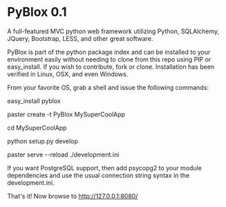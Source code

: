 PyBlox  0.1
================

A full-featured MVC python web framework utilizing Python, SQLAlchemy, JQuery, Bootstrap, LESS, and other great software.

PyBlox is part of the python package index and can be installed to your environment easily without needing to clone from this repo using PIP or easy_install. If you wish to contribute, fork or clone. Installation has been verified in Linux, OSX, and even Windows.

From your favorite OS, grab a shell and issue the following commands:

easy_install pyblox

paster create -t PyBlox MySuperCoolApp

cd MySuperCoolApp

python setup.py develop

paster serve --reload ./development.ini

If you want PostgreSQL support, then add psycopg2 to your module dependencies and use the usual connection string syntax in the development.ini. 

That's it! Now browse to http://127.0.0.1:8080/ 